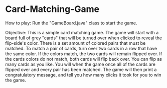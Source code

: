 # Card-Matching-Game
How to play: Run the "GameBoard.java" class to start the game.

Objective: This is a simple card matching game. The game will start with a board full of grey "cards" that will be turned
over when clicked to reveal the flip-side's color. There is a set amount of colored pairs that must be matched. To match
a pair of cards, turn over two cards in a row that have the same color. If the colors match, the two cards will remain
flipped over. If the cards colors do not match, both cards will flip back over. You can flip as many cards as you like.
You will when the game once all of the cards are flipped over and every pair has been matched. The game will then print
a congratulatory message, and tell you how many clicks it took for you to win the game.
